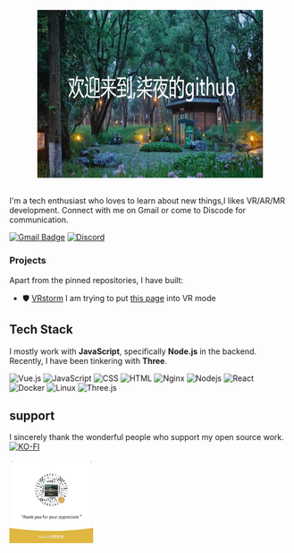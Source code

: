 <p align="center">
  <img src="./Assets/GitHub_Header.jpg" alt="Header image" width="80%" height="300px" />
</p>

<!-- You can create your own header images using Canva, it has a lot of templates. If you do, use the following link https://www.canva.com/join/sgk-ckj-wcq -->

##

I'm a tech enthusiast who loves to learn about new things,I likes VR/AR/MR development. Connect with me on Gmail or come to Discode for communication.


[![Gmail Badge](https://img.shields.io/badge/-Gmail-d14836?style=flat-square&logo=Gmail&logoColor=white&link=mail@jayrajroshan1@gmail.com)](qiye:mail@713qiye@gmail.com)
[![Discord](https://img.shields.io/badge/-Discord-7289DA?style=flat-square&logo=discord&logoColor=white&link=https://discord.com/)](https://discord.gg/9XSzjPD8QG)


### Projects

Apart from the pinned repositories, I have built:
- 🛡️ [VRstorm](https://github.com/gqiye/VRstorm) I am trying to put [this page](https://codesandbox.io/p/devbox/r3f-ts-playground-7ffjx5?file=%2FREADME.md) into VR mode

## Tech Stack

I mostly work with **JavaScript**, specifically **Node.js** in the backend. Recently, I have been tinkering with **Three**.

![Vue.js](https://img.shields.io/badge/Vue.js-4FC08D?style=flat-square&logo=vue.js&logoColor=white)
![JavaScript](https://img.shields.io/badge/JavaScript-F7DF1E?logo=javascript&logoColor=black)
![CSS](https://img.shields.io/badge/CSS-1572B6?style=flat-square&logo=css3&logoColor=white)
![HTML](https://img.shields.io/badge/HTML-E34F26?style=flat-square&logo=html5&logoColor=white)
![Nginx](https://img.shields.io/badge/Nginx-009639?style=flat-square&logo=nginx&logoColor=white)
![Nodejs](https://img.shields.io/badge/Node.js-43853D?logo=node.js&logoColor=white)
![React](https://img.shields.io/badge/React-20232A?logo=react&logoColor=61DAFB)
![Docker](https://img.shields.io/badge/-Docker-2496ED?logo=docker&logoColor=white)
![Linux](https://img.shields.io/badge/Linux-FCC624?style=flat-square&logo=linux&logoColor=black)
![Three.js](https://img.shields.io/badge/Three.js-000000?style=flat-square&logo=three.js&logoColor=white)


## support

I sincerely thank the wonderful people who support my open source work.
[![KO-FI](https://ko-fi.com/img/githubbutton_sm.svg)](https://ko-fi.com/yeqi713)
<p></p>
<img src="./Assets/WX.jpg"  width="150px" height="150px" />
